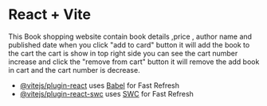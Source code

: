 # React + Vite

This  Book shopping website  contain book details ,price , author name and published date when you click "add to card" button it will add the book to the cart the cart is show in top right side you can see the cart number increase and click the "remove from cart" button it will remove the add book in cart and the cart number is decrease.

- [@vitejs/plugin-react](https://github.com/vitejs/vite-plugin-react/blob/main/packages/plugin-react/README.md) uses [Babel](https://babeljs.io/) for Fast Refresh
- [@vitejs/plugin-react-swc](https://github.com/vitejs/vite-plugin-react-swc) uses [SWC](https://swc.rs/) for Fast Refresh
